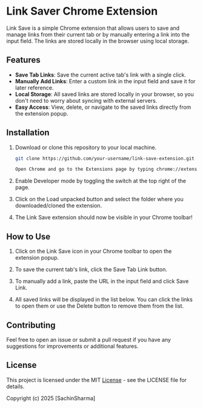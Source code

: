 # Link Saver Chrome Extension

Link Save is a simple Chrome extension that allows users to save and manage links from their current tab or by manually entering a link into the input field. The links are stored locally in the browser using local storage.

## Features

- **Save Tab Links**: Save the current active tab's link with a single click.
- **Manually Add Links**: Enter a custom link in the input field and save it for later reference.
- **Local Storage**: All saved links are stored locally in your browser, so you don't need to worry about syncing with external servers.
- **Easy Access**: View, delete, or navigate to the saved links directly from the extension popup.

## Installation

1. Download or clone this repository to your local machine.
   ```bash
   git clone https://github.com/your-username/link-save-extension.git

   Open Chrome and go to the Extensions page by typing chrome://extensions/ in the address bar.

2. Enable Developer mode by toggling the switch at the top right of the page.

3. Click on the Load unpacked button and select the folder where you downloaded/cloned the extension.

4. The Link Save extension should now be visible in your Chrome toolbar!

## How to Use

1. Click on the Link Save icon in your Chrome toolbar to open the extension popup.
  
2. To save the current tab's link, click the Save Tab Link button.

3. To manually add a link, paste the URL in the input field and click Save Link.
   
4. All saved links will be displayed in the list below. You can click the links to open them or use the Delete button to remove them from the list.
   
## Contributing

Feel free to open an issue or submit a pull request if you have any suggestions for improvements or additional features.

## License

This project is licensed under the MIT <a href="licence.txt">License</a> - see the LICENSE file for details.

Copyright (c) 2025 [SachinSharma]








